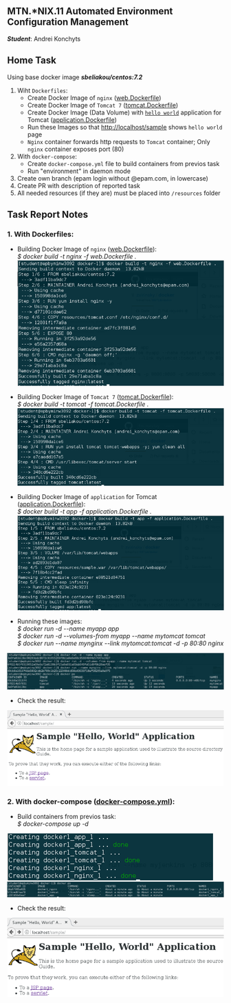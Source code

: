 MTN.*NIX.11 Automated Environment Configuration Management
---

***Student***: Andrei Konchyts

Home Task
---

Using base docker image ***sbeliakou/centos:7.2***

1. Wiht ```Dockerfiles```:
    - Create Docker Image of ```nginx``` ([web.Dockerfile](web.Dockerfile))
    - Create Docker Image of ```Tomcat 7``` ([tomcat.Dockerfile](tomcat.Dockerfile))
    - Create Docker Image (Data Volume) with [```hello world```](https://tomcat.apache.org/tomcat-7.0-doc/appdev/sample/sample.war) application for Tomcat ([application.Dockerfile](application.Dockerfile))
    - Run these Images so that [http://localhost/sample](http://localhost/sample) shows ```hello world``` page
    - ```Nginx``` container forwards http requests to ```Tomcat``` container; Only ```nginx``` container exposes port (80)
2. With ```docker-compose```:
    - Create ```docker-compose.yml``` file to build containers from previos task
    - Run "environment" in daemon mode
3. Create own branch (epam login without @epam.com, in lowercase)
4. Create PR with description of reported task
6. All needed resources (if they are) must be placed into ```/resources``` folder

Task Report Notes
---
### **1.** With Dockerfiles:   
   * Building Docker Image of ```nginx``` ([web.Dockerfile](web.Dockerfile)):  
   *$ docker build -t nginx -f web.Dockerfile .*   
	<img src="resources/3.png">  
   
   * Building Docker Image of ```Tomcat 7``` ([tomcat.Dockerfile](tomcat.Dockerfile)):  
   *$ docker build -t tomcat -f tomcat.Dockerfile .*   
	<img src="resources/2.png">  
   
   * Building Docker Image of ```application``` for Tomcat ([application.Dockerfile](application.Dockerfile)):  
   *$ docker build -t app -f application.Dockerfile .*   
	<img src="resources/1.png">  

   * Running these images:  
   *$ docker run -d --name myapp app*   
   *$ docker run -d --volumes-from myapp --name mytomcat tomcat*   
   *$ docker run --name mynginx --link mytomcat:tomcat -d -p 80:80 nginx*   
   <img src="resources/4.png">  
   
   * Check the result:  
   <img src="resources/5.png">  
	
### **2.** With docker-compose ([docker-compose.yml](docker-compose.yml)):  
  
   * Build containers from previos task:  
   *$ docker-compose up -d*  
   <img src="resources/6.png">  
   
   <img src="resources/7.png">  
   
   * Check the result:  
   <img src="resources/8.png">  

